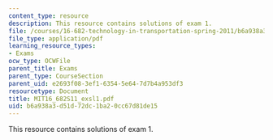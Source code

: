 ```yaml
---
content_type: resource
description: This resource contains solutions of exam 1.
file: /courses/16-682-technology-in-transportation-spring-2011/b6a938a3d51d72dc1ba20cc67d81de15_MIT16_682S11_exsl1.pdf
file_type: application/pdf
learning_resource_types:
- Exams
ocw_type: OCWFile
parent_title: Exams
parent_type: CourseSection
parent_uid: e2693f08-3ef1-6354-5e64-7d7b4a953df3
resourcetype: Document
title: MIT16_682S11_exsl1.pdf
uid: b6a938a3-d51d-72dc-1ba2-0cc67d81de15
---
```

This resource contains solutions of exam 1.

